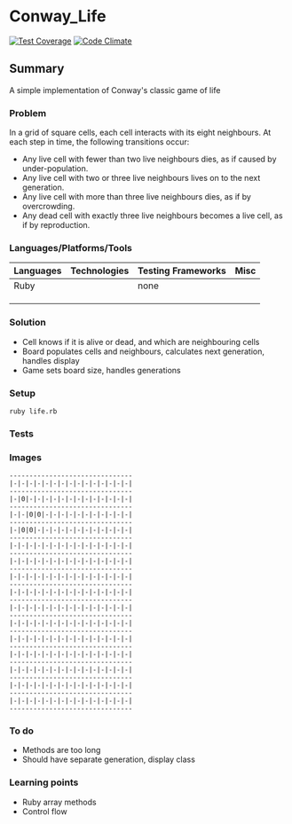 
# Conway_Life

[![Test Coverage](https://codeclimate.com/github/chandley/Conway_Life/badges/coverage.svg)](https://codeclimate.com/github/chandley/Conway_Life)
[![Code Climate](https://codeclimate.com/github/chandley/Conway_Life/badges/gpa.svg)](https://codeclimate.com/github/chandley/Conway_Life)

## Summary

A simple implementation of Conway's classic game of life

### Problem

In a grid of square cells, each cell interacts with its eight neighbours. At each step in time, the following transitions occur:

* Any live cell with fewer than two live neighbours dies, as if caused by under-population.
* Any live cell with two or three live neighbours lives on to the next generation.
* Any live cell with more than three live neighbours dies, as if by overcrowding.
* Any dead cell with exactly three live neighbours becomes a live cell, as if by reproduction.

### Languages/Platforms/Tools

| Languages | Technologies  | Testing Frameworks| Misc
| :-------------------------------------------- |:--------------|:-----------|:----|
| Ruby      |               | none            |               |
|           |               |                   |               |
|           |               |                   |  
|           |               |

### Solution

* Cell knows if it is alive or dead, and which are neighbouring cells
* Board populates cells and neighbours, calculates next generation, handles display
* Game sets board size, handles generations

### Setup
```
ruby life.rb
```
### Tests

### Images
```
-------------------------------
|-|-|-|-|-|-|-|-|-|-|-|-|-|-|-|
-------------------------------
|-|0|-|-|-|-|-|-|-|-|-|-|-|-|-|
-------------------------------
|-|-|0|0|-|-|-|-|-|-|-|-|-|-|-|
-------------------------------
|-|0|0|-|-|-|-|-|-|-|-|-|-|-|-|
-------------------------------
|-|-|-|-|-|-|-|-|-|-|-|-|-|-|-|
-------------------------------
|-|-|-|-|-|-|-|-|-|-|-|-|-|-|-|
-------------------------------
|-|-|-|-|-|-|-|-|-|-|-|-|-|-|-|
-------------------------------
|-|-|-|-|-|-|-|-|-|-|-|-|-|-|-|
-------------------------------
|-|-|-|-|-|-|-|-|-|-|-|-|-|-|-|
-------------------------------
|-|-|-|-|-|-|-|-|-|-|-|-|-|-|-|
-------------------------------
|-|-|-|-|-|-|-|-|-|-|-|-|-|-|-|
-------------------------------
|-|-|-|-|-|-|-|-|-|-|-|-|-|-|-|
-------------------------------
|-|-|-|-|-|-|-|-|-|-|-|-|-|-|-|
-------------------------------
|-|-|-|-|-|-|-|-|-|-|-|-|-|-|-|
-------------------------------
|-|-|-|-|-|-|-|-|-|-|-|-|-|-|-|
-------------------------------
```
### To do

* Methods are too long
* Should have separate generation, display class

### Learning points

* Ruby array methods
* Control flow


